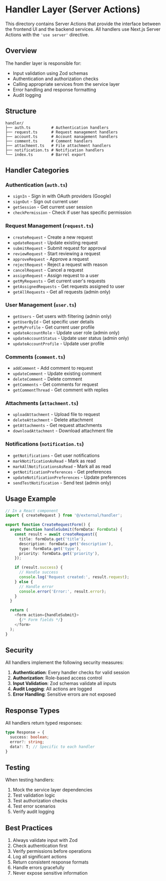 # Handler Layer (Server Actions)

This directory contains Server Actions that provide the interface between the frontend UI and the backend services. All handlers use Next.js Server Actions with the `'use server'` directive.

## Overview

The handler layer is responsible for:

- Input validation using Zod schemas
- Authentication and authorization checks
- Calling appropriate services from the service layer
- Error handling and response formatting
- Audit logging

## Structure

```
handler/
├── auth.ts         # Authentication handlers
├── request.ts      # Request management handlers
├── account.ts      # Account management handlers
├── comment.ts      # Comment handlers
├── attachment.ts   # File attachment handlers
├── notification.ts # Notification handlers
└── index.ts        # Barrel export
```

## Handler Categories

### Authentication (`auth.ts`)

- `signIn` - Sign in with OAuth providers (Google)
- `signOut` - Sign out current user
- `getSession` - Get current user session
- `checkPermission` - Check if user has specific permission

### Request Management (`request.ts`)

- `createRequest` - Create a new request
- `updateRequest` - Update existing request
- `submitRequest` - Submit request for approval
- `reviewRequest` - Start reviewing a request
- `approveRequest` - Approve a request
- `rejectRequest` - Reject a request with reason
- `cancelRequest` - Cancel a request
- `assignRequest` - Assign request to a user
- `getMyRequests` - Get current user's requests
- `getAssignedRequests` - Get requests assigned to user
- `getAllRequests` - Get all requests (admin only)

### User Management (`user.ts`)

- `getUsers` - Get users with filtering (admin only)
- `getUserById` - Get specific user details
- `getMyProfile` - Get current user profile
- `updateAccountRole` - Update user role (admin only)
- `updateAccountStatus` - Update user status (admin only)
- `updateAccountProfile` - Update user profile

### Comments (`comment.ts`)

- `addComment` - Add comment to request
- `updateComment` - Update existing comment
- `deleteComment` - Delete comment
- `getComments` - Get comments for request
- `getCommentThread` - Get comment with replies

### Attachments (`attachment.ts`)

- `uploadAttachment` - Upload file to request
- `deleteAttachment` - Delete attachment
- `getAttachments` - Get request attachments
- `downloadAttachment` - Download attachment file

### Notifications (`notification.ts`)

- `getNotifications` - Get user notifications
- `markNotificationAsRead` - Mark as read
- `markAllNotificationsAsRead` - Mark all as read
- `getNotificationPreferences` - Get preferences
- `updateNotificationPreferences` - Update preferences
- `sendTestNotification` - Send test (admin only)

## Usage Example

```typescript
// In a React component
import { createRequest } from '@/external/handler';

export function CreateRequestForm() {
  async function handleSubmit(formData: FormData) {
    const result = await createRequest({
      title: formData.get('title'),
      description: formData.get('description'),
      type: formData.get('type'),
      priority: formData.get('priority'),
    });

    if (result.success) {
      // Handle success
      console.log('Request created:', result.request);
    } else {
      // Handle error
      console.error('Error:', result.error);
    }
  }

  return (
    <form action={handleSubmit}>
      {/* Form fields */}
    </form>
  );
}
```

## Security

All handlers implement the following security measures:

1. **Authentication**: Every handler checks for valid session
2. **Authorization**: Role-based access control
3. **Input Validation**: Zod schemas validate all inputs
4. **Audit Logging**: All actions are logged
5. **Error Handling**: Sensitive errors are not exposed

## Response Types

All handlers return typed responses:

```typescript
type Response = {
  success: boolean;
  error?: string;
  data?: T; // Specific to each handler
}
```

## Testing

When testing handlers:

1. Mock the service layer dependencies
2. Test validation logic
3. Test authorization checks
4. Test error scenarios
5. Verify audit logging

## Best Practices

1. Always validate input with Zod
2. Check authentication first
3. Verify permissions before operations
4. Log all significant actions
5. Return consistent response formats
6. Handle errors gracefully
7. Never expose sensitive information
